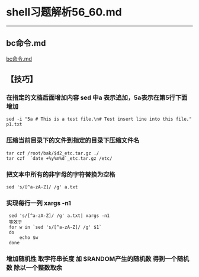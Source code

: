 # shell习题解析56_60.md
---  
## bc命令.md
[bc命令.md](bc命令.md)  

## 【技巧】  
### 在指定的文档后面增加内容 sed 中a 表示追加，5a表示在第5行下面增加
    sed -i "5a # This is a test file.\n# Test insert line into this file." p1.txt
### 压缩当前目录下的文件到指定的目录下压缩文件名  
    tar czf /root/bak/$d2_etc.tar.gz ./    
    tar czf  `date +%y%m%d`_etc.tar.gz /etc/  
### 把文本中所有的非字母的字符替换为空格
    sed 's/[^a-zA-Z]/ /g' a.txt    
### 实现每行一列  xargs -n1     
     sed 's/[^a-zA-Z]/ /g' a.txt| xargs -n1 
     等效于
     for w in `sed 's/[^a-zA-Z]/ /g' $1`
     do
         echo $w
     done   
### 增加随机性 取字符串长度 加 $RANDOM产生的随机数 得到一个随机数 除以一个整数取余
